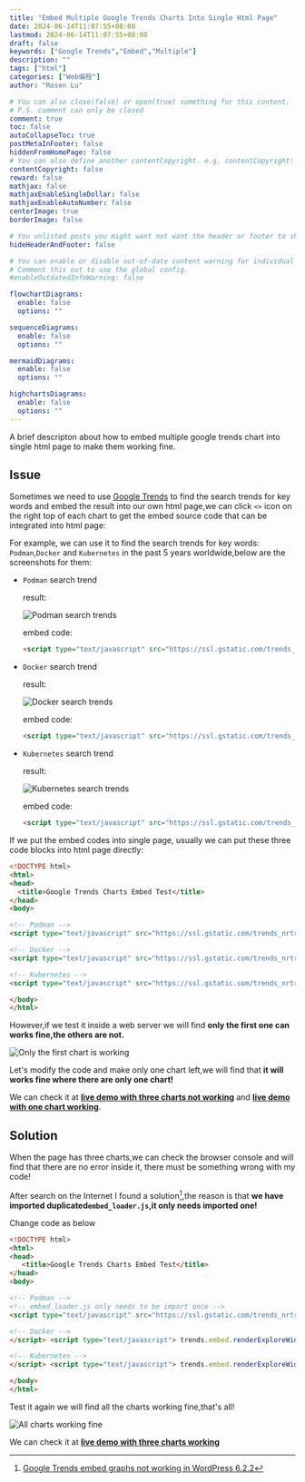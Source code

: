 ```yaml
---
title: "Embed Multiple Google Trends Charts Into Single Html Page"
date: 2024-06-14T11:07:55+08:00
lastmod: 2024-06-14T11:07:55+08:00
draft: false
keywords: ["Google Trends","Embed","Multiple"]
description: ""
tags: ["html"]
categories: ["Web编程"]
author: "Rosen Lu"

# You can also close(false) or open(true) something for this content.
# P.S. comment can only be closed
comment: true
toc: false
autoCollapseToc: true
postMetaInFooter: false
hiddenFromHomePage: false
# You can also define another contentCopyright. e.g. contentCopyright: "This is another copyright."
contentCopyright: false
reward: false
mathjax: false
mathjaxEnableSingleDollar: false
mathjaxEnableAutoNumber: false
centerImage: true
borderImage: false

# You unlisted posts you might want not want the header or footer to show
hideHeaderAndFooter: false

# You can enable or disable out-of-date content warning for individual post.
# Comment this out to use the global config.
#enableOutdatedInfoWarning: false

flowchartDiagrams:
  enable: false
  options: ""

sequenceDiagrams: 
  enable: false
  options: ""

mermaidDiagrams: 
  enable: false
  options: ""

highchartsDiagrams: 
  enable: false
  options: ""
---
```


<style type="text/css">
  #content {
     font-family:math;font-size:13pt;margin:1em 0;
  }

  .post .post-header .post-title,
  .post .post-content h1{
     font-family:revert;
  }
</style>


A brief descripton about how to embed multiple google trends chart into single html page to make them working fine.

<!--more-->

## Issue

Sometimes we need to use [Google Trends](https://trends.google.com/trends/) to find the search trends for key words and embed the result into our own html page,we can click `<>` icon on the right top of each chart to get the embed source code that can be integrated into html page:

For example, we can use it to find the search trends for key words: `Podman`,`Docker` and `Kubernetes` in the past 5 years worldwide,below are the screenshots for them:

* `Podman` search trend

  result:

  ![Podman search trends](/blog_img/web/embed-multiple-google-trends-charts-into-single-html-page/podman-search-trend.png "Podman search trends")

  embed code:

  ```html
  <script type="text/javascript" src="https://ssl.gstatic.com/trends_nrtr/3728_RC01/embed_loader.js"></script> <script type="text/javascript"> trends.embed.renderExploreWidget("TIMESERIES", {"comparisonItem":[{"keyword":"Podman","geo":"","time":"today 5-y"}],"category":0,"property":""}, {"exploreQuery":"date=today%205-y&q=Podman","guestPath":"https://trends.google.com:443/trends/embed/"}); </script>
  ```

* `Docker` search trend

  result:

  ![Docker search trends](/blog_img/web/embed-multiple-google-trends-charts-into-single-html-page/docker-search-trend.png "Docker search trends")

  embed code:

  ```html
  <script type="text/javascript" src="https://ssl.gstatic.com/trends_nrtr/3728_RC01/embed_loader.js"></script> <script type="text/javascript"> trends.embed.renderExploreWidget("TIMESERIES", {"comparisonItem":[{"keyword":"Docker","geo":"","time":"today 5-y"}],"category":0,"property":""}, {"exploreQuery":"date=today%205-y&q=Docker","guestPath":"https://trends.google.com:443/trends/embed/"}); </script>
  ```

* `Kubernetes` search trend

  result:

  ![Kubernetes search trends](/blog_img/web/embed-multiple-google-trends-charts-into-single-html-page/docker-search-trend.png "Kubernetes search trends")

  embed code:

  ```html
  <script type="text/javascript" src="https://ssl.gstatic.com/trends_nrtr/3728_RC01/embed_loader.js"></script> <script type="text/javascript"> trends.embed.renderExploreWidget("TIMESERIES", {"comparisonItem":[{"keyword":"Kubernetes","geo":"","time":"today 5-y"}],"category":0,"property":""}, {"exploreQuery":"date=today%205-y&q=Kubernetes","guestPath":"https://trends.google.com:443/trends/embed/"}); </script>
  ```

If we put the embed codes into single page, usually we can put these three code blocks into html page directly:

 ```html
<!DOCTYPE html>
<html>
<head>
   <title>Google Trends Charts Embed Test</title>
</head>
<body>

<!-- Podman -->
<script type="text/javascript" src="https://ssl.gstatic.com/trends_nrtr/3728_RC01/embed_loader.js"></script> <script type="text/javascript"> trends.embed.renderExploreWidget("TIMESERIES", {"comparisonItem":[{"keyword":"Podman","geo":"","time":"today 5-y"}],"category":0,"property":""}, {"exploreQuery":"date=today%205-y&q=Podman","guestPath":"https://trends.google.com:443/trends/embed/"}); </script>

<!-- Docker -->
<script type="text/javascript" src="https://ssl.gstatic.com/trends_nrtr/3728_RC01/embed_loader.js"></script> <script type="text/javascript"> trends.embed.renderExploreWidget("TIMESERIES", {"comparisonItem":[{"keyword":"Docker","geo":"","time":"today 5-y"}],"category":0,"property":""}, {"exploreQuery":"date=today%205-y&q=Docker","guestPath":"https://trends.google.com:443/trends/embed/"}); </script>

<!-- Kubernetes -->
<script type="text/javascript" src="https://ssl.gstatic.com/trends_nrtr/3728_RC01/embed_loader.js"></script> <script type="text/javascript"> trends.embed.renderExploreWidget("TIMESERIES", {"comparisonItem":[{"keyword":"Kubernetes","geo":"","time":"today 5-y"}],"category":0,"property":""}, {"exploreQuery":"date=today%205-y&q=Kubernetes","guestPath":"https://trends.google.com:443/trends/embed/"}); </script>

</body>
</html>
 ```

However,if we test it inside a web server we will find **only the first one can works fine,the others are not.**

![Only the first chart is working](/blog_img/web/embed-multiple-google-trends-charts-into-single-html-page/only-the-first-one-working.png "Only the first chart is working")

Let's modify the code and make only one chart left,we will find that **it will works fine where there are only one chart!**

We can check it at [**live demo with three charts not working**](https://jsfiddle.net/kt82567q/) and [**live demo with one chart working**](https://jsfiddle.net/kt82567q/1/).

## Solution

When the page has three charts,we can check the browser console and will find that there are no error inside it, there must be something wrong with my code!

After search on the Internet I found a solution[^1],the reason is that **we have imported duplicated`embed_loader.js`,it only needs imported one!**

Change code as below

```html
<!DOCTYPE html>
<html>
<head>
   <title>Google Trends Charts Embed Test</title>
</head>
<body>

<!-- Podman -->
<!-- embed_loader.js only needs to be import once -->    
<script type="text/javascript" src="https://ssl.gstatic.com/trends_nrtr/3728_RC01/embed_loader.js"></script> <script type="text/javascript"> trends.embed.renderExploreWidget("TIMESERIES", {"comparisonItem":[{"keyword":"Podman","geo":"","time":"today 5-y"}],"category":0,"property":""}, {"exploreQuery":"date=today%205-y&q=Podman","guestPath":"https://trends.google.com:443/trends/embed/"}); </script>

<!-- Docker -->
</script> <script type="text/javascript"> trends.embed.renderExploreWidget("TIMESERIES", {"comparisonItem":[{"keyword":"Docker","geo":"","time":"today 5-y"}],"category":0,"property":""}, {"exploreQuery":"date=today%205-y&q=Docker","guestPath":"https://trends.google.com:443/trends/embed/"}); </script>

<!-- Kubernetes -->
</script> <script type="text/javascript"> trends.embed.renderExploreWidget("TIMESERIES", {"comparisonItem":[{"keyword":"Kubernetes","geo":"","time":"today 5-y"}],"category":0,"property":""}, {"exploreQuery":"date=today%205-y&q=Kubernetes","guestPath":"https://trends.google.com:443/trends/embed/"}); </script>

</body>
</html>
```

Test it again we will find all the charts working fine,that's all!

![All charts working fine](/blog_img/web/embed-multiple-google-trends-charts-into-single-html-page/all-charts-working-file.png "All charts working fine")



We can check it at [**live demo with three charts working**](https://jsfiddle.net/upgnjfkx/)

[^1]: [Google Trends embed graphs not working in WordPress 6.2.2](https://wordpress.org/support/topic/google-trends-embed-graphs-javascript-not-working-in-wordpress-6-2-2/)